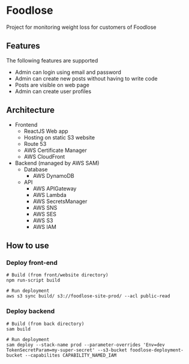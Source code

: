 # Foodlose
Project for monitoring weight loss for customers of Foodlose

## Features
The following features are supported
* Admin can login using email and password
* Admin can create new posts without having to write code
* Posts are visible on web page
* Admin can create user profiles

## Architecture
* Frontend
    * ReactJS Web app
    * Hosting on static S3 website
    * Route 53
    * AWS Certificate Manager
    * AWS CloudFront
* Backend (managed by AWS SAM)
    * Database
        * AWS DynamoDB
    * API
        * AWS APIGateway
        * AWS Lambda
        * AWS SecretsManager
        * AWS SNS
        * AWS SES
        * AWS S3
        * AWS IAM

## How to use
### Deploy front-end
```
# Build (from front/website directory)
npm run-script build

# Run deployment
aws s3 sync build/ s3://foodlose-site-prod/ --acl public-read
```
### Deploy backend
```
# Build (from back directory)
sam build

# Run deployment
sam deploy --stack-name prod --parameter-overrides 'Env=dev TokenSecretParam=my-super-secret' --s3-bucket foodlose-deployment-bucket --capabilites CAPABILITY_NAMED_IAM
```